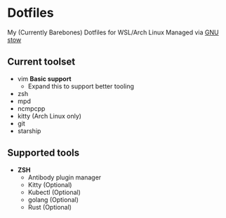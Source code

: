 # Dotfiles
My (Currently Barebones) Dotfiles for WSL/Arch Linux Managed via [GNU stow](https://www.gnu.org/software/stow/)
## Current toolset
* vim **Basic support**
  * Expand this to support better tooling
* zsh
* mpd
* ncmpcpp
* kitty (Arch Linux only)
* git
* starship

## Supported tools
- **ZSH**
  - Antibody plugin manager
  - Kitty (Optional)
  - Kubectl (Optional)
  - golang (Optional)
  - Rust (Optional)
